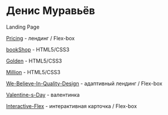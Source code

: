 

# Денис Муравьёв
Landing Page


[Pricing](https://denya-m.github.io/Pricing/ "Прайс-лист") - лендинг / Flex-box

[bookShop](https://denya-m.github.io/bookShop/ "bookShop") - HTML5/CSS3

[Golden](https://denya-m.github.io/Golden/ "Golden") - HTML5/CSS3

[Million](https://denya-m.github.io/Million/ "Million") - HTML5/CSS3

[We-Believe-In-Quality-Design](https://denya-m.github.io/We-Believe-In-Quality-Design/ "We-Believe-In-Quality-Design") - адаптивный лендинг / Flex-box

[Valentine-s-Day](https://denya-m.github.io/Valentine-s-Day/ "Valentine-s-Day") - валентинка

[Interactive-Flex](https://denya-m.github.io/Interactive-Flex/ "Interactive-Flex") - интерактивная карточка / Flex-box
